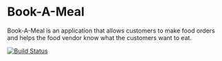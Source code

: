 # Book-A-Meal

Book-A-Meal is an application that allows customers to make food orders and helps the food vendor know what the customers want to eat. 

[![Build Status](https://travis-ci.org/gloriaodipo/Book-A-Meal.svg?branch=develop)](https://travis-ci.org/gloriaodipo/Book-A-Meal)

